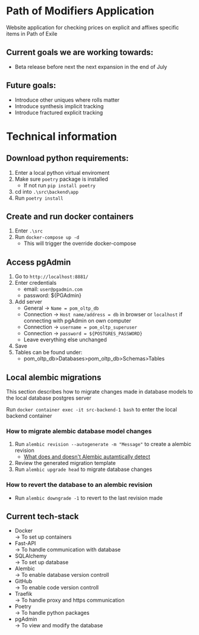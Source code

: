 # Path of Modifiers Application

Website application for checking prices on explicit and affixes specific items in Path of Exile

## Current goals we are working towards:

- Beta release before next the next expansion in the end of July

## Future goals:

- Introduce other uniques where rolls matter
- Introduce synthesis implicit tracking
- Introduce fractured explicit tracking

# Technical information

## Download python requirements:

1.  Enter a local python virtual enviroment
2.  Make sure `poetry` package is installed
    - If not run `pip install poetry`
3.  cd into `.\src\backend\app`
4.  Run `poetry install`

## Create and run docker containers

1. Enter `.\src`
2. Run `docker-compose up -d`
   - This will trigger the override docker-compose

## Access pgAdmin

1. Go to `http://localhost:8881/`
2. Enter credentials
   - email: `user@pgadmin.com`
   - password: ${PGAdmin}
3. Add server
   - General &#8594; `Name = pom_oltp_db`
   - Connection &#8594; `Host name/address = db` in browser or `localhost` if connecting with pgAdmin on own computer
   - Connection &#8594; `username = pom_oltp_superuser`
   - Connection &#8594; `password = ${POSTGRES_PASSWORD}`
   - Leave everything else unchanged
4. Save
5. Tables can be found under:
   - pom_oltp_db>Databases>pom_oltp_db>Schemas>Tables

## Local alembic migrations

This section describes how to migrate changes made in database models to the local database postgres server

Run `docker container exec -it src-backend-1 bash` to enter the local backend container

### How to migrate alembic database model changes

1. Run `alembic revision --autogenerate -m "Message"` to create a alembic revision
   - [What does and doesn't Alembic autamtically detect](https://alembic.sqlalchemy.org/en/latest/autogenerate.html#what-does-autogenerate-detect-and-what-does-it-not-detect)
2. Review the generated migration template
3. Run `alembic upgrade head` to migrate database changes

### How to revert the database to an alembic revision

- Run `alembic downgrade -1` to revert to the last revision made

## Current tech-stack

- Docker\
   &#8594; To set up containers
- Fast-API\
   &#8594; To handle communication with database
- SQLAlchemy\
   &#8594; To set up database
- Alembic\
   &#8594; To enable database version controll
- GitHub\
   &#8594; To enable code version controll
- Traefik\
   &#8594; To handle proxy and https communication
- Poetry\
   &#8594; To handle python packages
- pgAdmin\
   &#8594; To view and modify the database
